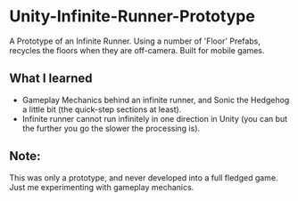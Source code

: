 # Unity-Infinite-Runner-Prototype
A Prototype of an Infinite Runner. Using a number of 'Floor' Prefabs, recycles the floors when they are off-camera. Built for mobile games.

## What I learned
- Gameplay Mechanics behind an infinite runner, and Sonic the Hedgehog a little bit (the quick-step sections at least).
- Infinite runner cannot run infinitely in one direction in Unity (you can but the further you go the slower the processing is).

## Note:
This was only a prototype, and never developed into a full fledged game. Just me experimenting with gameplay mechanics.
